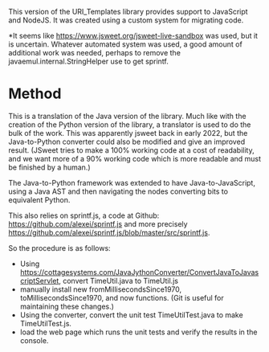 This version of the URI_Templates library provides support to JavaScript and NodeJS.  It was created
using a custom system for migrating code.

*It seems like https://www.jsweet.org/jsweet-live-sandbox was used, but it is uncertain.  Whatever automated system was used, 
a good amount of additional work was needed, perhaps to remove the javaemul.internal.StringHelper use to get sprintf.

# Method
This is a translation of the Java version of the library.  Much like with the creation of the Python version of the library,
a translator is used to do the bulk of the work.  This was apparently jsweet back in early 2022, but the Java-to-Python
converter could also be modified and give an improved result.  (JSweet tries to make a 100% working code at a cost of readability,
and we want more of a 90% working code which is more readable and must be finished by a human.)

The Java-to-Python framework was extended to have Java-to-JavaScript, using a Java AST and then navigating the nodes converting
bits to equivalent Python.

This also relies on sprintf.js, a code at Github: https://github.com/alexei/sprintf.js and more precisely
https://github.com/alexei/sprintf.js/blob/master/src/sprintf.js.

So the procedure is as follows:
* Using https://cottagesystems.com/JavaJythonConverter/ConvertJavaToJavascriptServlet, convert TimeUtil.java to TimeUtil.js
* manually install new fromMillisecondsSince1970, toMillisecondsSince1970, and now functions.  (Git is useful for maintaining these changes.)
* Using the converter, convert the unit test  TimeUtilTest.java to make TimeUtilTest.js.
* load the web page which runs the unit tests and verify the results in the console.